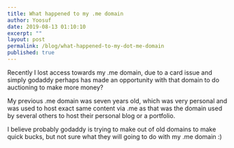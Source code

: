 ```yaml
---
title: What happened to my .me domain
author: Yoosuf
date: 2019-08-13 01:10:10
excerpt: ""
layout: post
permalink: /blog/what-happened-to-my-dot-me-domain
published: true
---
```


Recently I lost access towards my .me domain, due to a card issue and simply godaddy perhaps has made an opportunity with that domain to do auctioning to make more money?

My previous .me domain was seven years old, which was very personal and was used to host exact same content via .me as that was the domain used by several others to host their personal blog or a portfolio.

I believe probably godaddy is trying to make out of old domains to make quick bucks, but not sure what they will going to do with my .me domain :)
